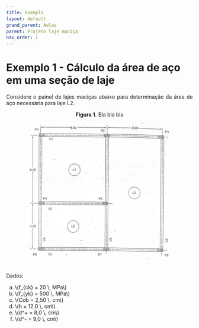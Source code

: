 ```yaml
---
title: Exemplo
layout: default
grand_parent: Aulas
parent: Projeto laje maciça
nav_order: 1
---
```


<!--Don't delete this script-->
<script src = "https://polyfill.io/v3/polyfill.min.js?features=es6"></script>
<script id = "MathJax-script" async src="https://cdn.jsdelivr.net/npm/mathjax@3/es5/tex-mml-chtml.js"></script>
<!--Don't delete this script-->

<h1>Exemplo 1 - Cálculo da área de aço em uma seção de laje</h1>

<p align="justify">Considere o painel de lajes maciças abaixo para determinação da área de aço necessária para laje L2.</p>

<p align = "center"><b>Figura 1.</b> Bla bla bla </p>
<center><img src="assets\images\aula_010\fig_01.png" width="80%"></center>

<br>

<p align="justify">Dados:</p>
<ol type="a">
    <li>\(f_{ck} = 20 \, MPa\)</li>
    <li>\(f_{yk} = 500 \, MPa\)</li>
    <li>\(Cob = 2,50 \, cm\)</li>
    <li>\(h = 12,0 \, cm\)</li>
    <li>\(d^+ = 8,0 \, cm\)</li>
    <li>\(d^- = 9,0 \, cm\)</li>
</ol>